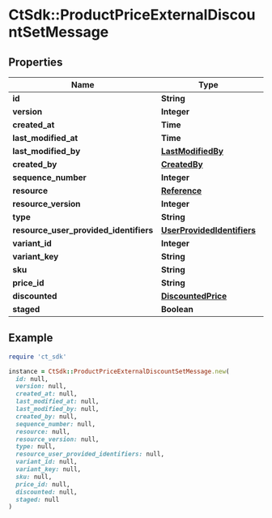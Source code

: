 # CtSdk::ProductPriceExternalDiscountSetMessage

## Properties

| Name | Type | Description | Notes |
| ---- | ---- | ----------- | ----- |
| **id** | **String** |  |  |
| **version** | **Integer** |  |  |
| **created_at** | **Time** |  |  |
| **last_modified_at** | **Time** |  |  |
| **last_modified_by** | [**LastModifiedBy**](LastModifiedBy.md) |  | [optional] |
| **created_by** | [**CreatedBy**](CreatedBy.md) |  | [optional] |
| **sequence_number** | **Integer** |  | [optional] |
| **resource** | [**Reference**](Reference.md) |  | [optional] |
| **resource_version** | **Integer** |  | [optional] |
| **type** | **String** |  | [optional] |
| **resource_user_provided_identifiers** | [**UserProvidedIdentifiers**](UserProvidedIdentifiers.md) |  | [optional] |
| **variant_id** | **Integer** |  | [optional] |
| **variant_key** | **String** |  | [optional] |
| **sku** | **String** |  | [optional] |
| **price_id** | **String** |  | [optional] |
| **discounted** | [**DiscountedPrice**](DiscountedPrice.md) |  | [optional] |
| **staged** | **Boolean** |  | [optional] |

## Example

```ruby
require 'ct_sdk'

instance = CtSdk::ProductPriceExternalDiscountSetMessage.new(
  id: null,
  version: null,
  created_at: null,
  last_modified_at: null,
  last_modified_by: null,
  created_by: null,
  sequence_number: null,
  resource: null,
  resource_version: null,
  type: null,
  resource_user_provided_identifiers: null,
  variant_id: null,
  variant_key: null,
  sku: null,
  price_id: null,
  discounted: null,
  staged: null
)
```

